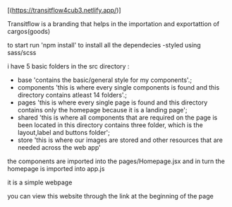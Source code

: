 [(https://transitflow4cub3.netlify.app/)]

Transitflow is a branding that helps in the importation and exportattion of cargos(goods)

to start run 'npm install' to install all the dependecies 
-styled using sass/scss

i have 5 basic folders in the src directory :
- base 'contains the basic/general style for my components'.;
- components 'this is where every single components is found and this directory contains atleast 14 folders'.;
- pages 'this is where every single page is found and this directory contains only the homepage because it is a landing page';
- shared 'this is where all components that are required on the page is been located in this directory contains three folder, which is the layout,label  and buttons folder';
- store 'this is where our images are stored and other resources that are needed across the web app'

the components are imported into the pages/Homepage.jsx and in turn the homepage is imported into app.js

it is a simple webpage

you can view this website through the link at the beginning of the page
